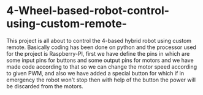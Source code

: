 # 4-Wheel-based-robot-control-using-custom-remote-
This project is all about to control the 4-based hybrid robot using custom remote. Basically coding has been done on python and the processor used for the project is Raspberry-PI, first we have define the pins in which are some input pins for buttons and some output pins for motors and we have made code according to that so we can change the motor speed according to given PWM, and also we have added a special button for which if in emergency the robot won't stop then with help of the button the power will be discarded from the motors.
